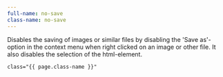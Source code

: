 ```yaml
---
full-name: no-save
class-name: no-save
---
```

Disables the saving of images or similar files by disabling the 'Save as'-option in the context menu when right clicked on an image or other file. It also disables the selection of the html-element.

```
class="{{ page.class-name }}"
```